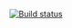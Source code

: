 [![Build status](https://ci.appveyor.com/api/projects/status/jjvnfworuv1xtrl7?svg=true)](https://ci.appveyor.com/project/SergKry/testapi-1)
